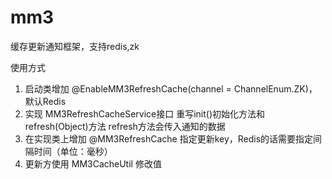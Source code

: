 # mm3
缓存更新通知框架，支持redis,zk

使用方式
1. 启动类增加 @EnableMM3RefreshCache(channel = ChannelEnum.ZK)，默认Redis
2. 实现 MM3RefreshCacheService接口
   重写init()初始化方法和refresh(Object)方法
   refresh方法会传入通知的数据
3. 在实现类上增加 @MM3RefreshCache 指定更新key，Redis的话需要指定间隔时间（单位：毫秒）
4. 更新方使用 MM3CacheUtil 修改值

